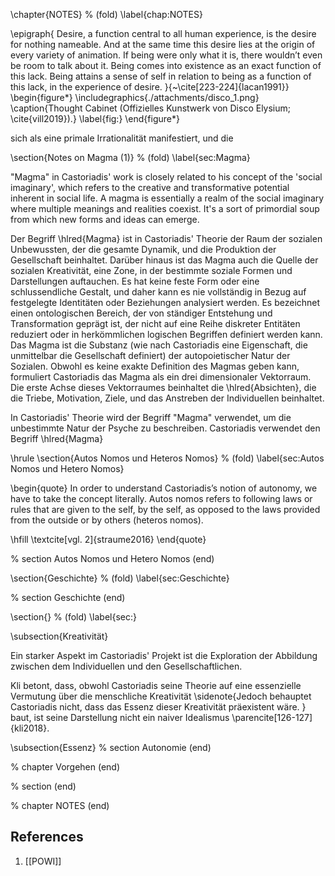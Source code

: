 
\chapter{NOTES} % (fold)
\label{chap:NOTES}

\epigraph{
Desire, a function central to all human experience, is the desire for nothing nameable. And at the same time this desire lies at the origin of every variety of animation. If being were only what it is, there wouldn’t even be room to talk about it. Being comes into existence as an exact function of this lack. Being attains a sense of self in relation to being as a function of this lack, in the experience of desire.
}{~\cite[223-224]{lacan1991}}
\begin{figure*}
    \includegraphics{./attachments/disco_1.png}
    \caption{Thought Cabinet (Offizielles Kunstwerk von Disco Elysium; \cite{vill2019}).}
    \label{fig:}
\end{figure*}


sich als eine primale Irrationalität manifestiert, und die 

\section{Notes on Magma (1)} % (fold)
\label{sec:Magma}

"Magma" in Castoriadis' work is closely related to his concept of the 'social imaginary', which refers to the creative and transformative potential inherent in social life. A magma is essentially a realm of the social imaginary where multiple meanings and realities coexist. It's a sort of primordial soup from which new forms and ideas can emerge.



Der Begriff \hlred{Magma} ist in Castoriadis' Theorie der Raum der sozialen Unbewussten, der die gesamte Dynamik, und die Produktion der Gesellschaft beinhaltet. Darüber hinaus ist das Magma auch die Quelle der sozialen Kreativität, eine Zone, in der bestimmte soziale Formen und Darstellungen auftauchen. Es hat keine feste Form oder eine schlussendliche Gestalt, und daher kann es nie vollständig in Bezug auf festgelegte Identitäten oder Beziehungen analysiert werden. Es bezeichnet einen ontologischen Bereich, der von ständiger Entstehung und Transformation geprägt ist, der nicht auf eine Reihe diskreter Entitäten reduziert oder in herkömmlichen logischen Begriffen definiert werden kann. Das Magma ist die Substanz (wie nach Castoriadis eine Eigenschaft, die unmittelbar die Gesellschaft definiert) der autopoietischer Natur der Sozialen. Obwohl es keine exakte Definition des Magmas geben kann, formuliert Castoriadis das Magma als ein drei dimensionaler Vektorraum. Die erste Achse dieses Vektorraumes beinhaltet die \hlred{Absichten}, die die Triebe, Motivation, Ziele, und das Anstreben der Individuellen beinhaltet. 

In Castoriadis' Theorie wird der Begriff "Magma" verwendet, um die unbestimmte Natur der Psyche zu beschreiben. Castoriadis verwendet den Begriff \hlred{Magma}

\hrule
\section{Autos Nomos und Heteros Nomos} % (fold)
\label{sec:Autos Nomos und Hetero Nomos}

\begin{quote}
    In order to understand Castoriadis’s notion of autonomy, we have to take the concept literally. Autos nomos refers to following laws or rules that are given to the self, by the self, as opposed to the laws provided from the outside or by others (heteros nomos).

\hfill \textcite[vgl. 2]{straume2016}
\end{quote}


% section Autos Nomos und Hetero Nomos (end)
   
\section{Geschichte} % (fold)
\label{sec:Geschichte}

% section Geschichte (end)

\section{} % (fold)
\label{sec:}

\subsection{Kreativität}

Ein starker Aspekt im Castoriadis' Projekt ist die Exploration der Abbildung zwischen dem Individuellen und den Gesellschaftlichen.  

Kli betont, dass, obwohl Castoriadis seine Theorie auf eine essenzielle Vermutung über die menschliche Kreativität 
\sidenote{Jedoch behauptet Castoriadis nicht, dass das Essenz dieser Kreativität präexistent wäre. }
baut, ist seine Darstellung nicht ein naiver Idealismus \parencite[126-127]{kli2018}. 


\subsection{Essenz}
% section Autonomie (end)
 
% chapter Vorgehen (end)


% section  (end)

% chapter NOTES (end)

## References
1. [[POWI]]
